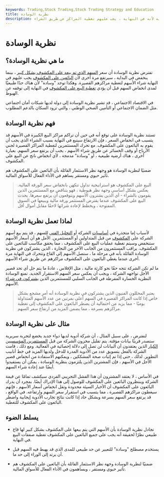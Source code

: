 ```yaml
---
keywords: Trading,Stock Trading,Stock Trading Strategy and Education
title: نظرية الوسادة
description: تقول نظرية الوسادة إن سعر السهم يجب أن يرتفع إذا اتخذ المستثمرون مراكز قصيرة فيه لأنه في النهاية ، يجب عليهم تغطية المراكز عن طريق الشراء.
---
```


# نظرية الوسادة
## ما هي نظرية الوسادة؟

تفترض نظرية الوسادة أن سعر [السهم الذي تم بيعه على المكشوف بشكل كبير](/stock) ، بينما ينخفض في البداية ، سيرتفع مرة أخرى لأن [البائعين على المكشوف](/shortsale) يجب عليهم في النهاية شراء الأسهم لتغطية مراكزهم القصيرة. وهكذا توجد "وسادة" لأن هناك حدًا طبيعيًا لمدى انخفاض السهم قبل أن يؤدي [تغطية البيع على المكشوف](/shortcovering) في النهاية إلى توقفه عن الهبوط.

في الاقتصاد الاجتماعي ، قد تشير نظرية الوسادة إلى دولة لديها شبكات أمان اجتماعي مثل الضمان الاجتماعي أو التأمين الصحي الوطني ، والتي تزود السكان بالدعم المطلوب.

## فهم نظرية الوسادة

تستند نظرية الوسادة على توقع أنه في حين أن تراكم مراكز البيع الكبيرة في الأسهم قد يتسبب في انخفاض السعر ، فإن الارتفاع سيتبع في النهاية بسبب الشراء الذي يجب أن يقوم به البائعون على المكشوف. مع تحرك المستثمرين لتغطية المراكز القصيرة لجني الأرباح أو وقف الخسائر عن طريق شراء الأسهم ، يجب أن يرتفع سعر السهم. بعبارة أخرى ، هناك أرضية طبيعية ، أو "وسادة" مدمجة ، لأي انخفاض ناتج عن البيع على المكشوف.

ضمنيًا لنظرية الوسادة هو وجهة نظر الاستثمار القائلة بأن البائعين على المكشوف هم تأثير حيوي ومستقر يساهم في الأداء الفعال للأسواق المالية.

> البيع على المكشوف هو استراتيجية تداول تتكهن بانخفاض سعر الورقة المالية. يعكس بشكل أساسي وجهة نظر هبوطية ، فهو يتناقض مع المستثمرين الذين يقومون بالشراء - أي الذين يشترون الأسهم ويتوقعون أن يرتفع سعرها. يحدث البيع على المكشوف عندما يقترض المستثمر ورقة مالية ويبيعها في السوق المفتوحة ، ويخطط لإعادة شرائها لاحقًا مقابل أموال أقل.

>

## لماذا تعمل نظرية الوسادة

لأسباب إما متجذرة في [أساسيات](/fundamentals) الشركة أو [التحليل الفني](/technicalanalysis) للسهم ، قد يتم بيع أسهم الشركة على [المكشوف](/shortselling) من قبل المتداولين أو المستثمرين. الأمل هو أن أسعار الأسهم ستنخفض وسيتم تغطية عمليات البيع على المكشوف ، مما يحقق مكاسب للبائعين على المكشوف. يراقب المستثمرون من الجانب الآخر من التجارة ، الذين يشتركون في نظرية الوسادة القائلة بأنه في مرحلة ما ، ستصل الأسهم إلى القاع وتتحرك في النهاية مرة أخرى عندما يغطي البائعون على المكشوف مراكزهم عن طريق شراء الأسهم.

ما لم تكن الشركة تتجه حقًا نحو كارثة مالية ، مثل الإفلاس ، عادةً ما يتم حل أي تحد قصير الأجل تواجهه الشركة ، ويجب أن يعكس سعر السهم الاستقرار الجديد. تمنع الوسادة النظرية الخسارة المفرطة في الجانب السلبي للمستثمرين الذين [يشتركون في شراء](/long) الأسهم.

> يعتبر المحللون الفنيون الذين يشتركون في نظرية الوسادة أنه أمر مشجع بشكل خاص إذا كانت المراكز القصيرة في السهم أعلى بمرتين من عدد الأسهم المتداولة يوميًا - مما يزيد من احتمالية أن يضطر البائعون على المكشوف إلى تغطية مراكزهم بسرعة ، مما يضمن المزيد من ارتفاع سعر السهم.

>

## مثال على نظرية الوسادة

لنفترض ، على سبيل المثال ، أن شركة أدوية لديها دواء جديد يخضع لتجربة سريرية ستصدر قريبًا بيانات مؤقتة. يتم تقليل مخزون الشركة من قبل [المستثمرين المؤسسيين الكبار](/institutionalinvestor) الذين يعتقدون أن البيانات لن تصل إلى دلالة إحصائية في الفعالية. ومع ذلك ، قامت الشركة بالفعل بتسويق عدد من الأدوية المدرة للدخل ولديها المزيد في خط أنابيب التطوير. لذلك ، حتى إذا تم إثبات صحة المشككين ، ويمكنهم الاستفادة من انخفاض قصير الأجل في الأسهم ، فإن المشترين الذين يلتزمون بنظرية الوسادة ، يمكن أن يستفيدوا أيضًا عند إعادة شراء السهم.

في الأساس ، لا يعتقد المشترون أن هذا الفشل التجريبي الفردي سيكشف تمامًا عن قيمة الشركة وينتظرون البائعين على المكشوف للوصول إلى هذا الإدراك أيضًا. بمجرد أن يدرك البائعون على المكشوف أن الأخبار السيئة محدودة وتقل انخفاض أسعار الأسهم ، فإنهم سيغطون مراكزهم القصيرة ، مما يتسبب في استقرار سعر السهم وارتفاعه. في الواقع ، قد يرتفع سعر السهم بسرعة وبشكل حاد إذا كانت نتائج تجارب الأدوية إيجابية واضطر البائعون على المكشوف للتغطية.

## يسلط الضوء

- تجادل نظرية الوسادة بأن الأسهم التي يتم بيعها على المكشوف بشكل كبير لها قاع طبيعي نظرًا لحقيقة أنه يجب على جميع البائعين على المكشوف تغطية صفقات البيع في النهاية.

- يستخدم مصطلح "وسادة" للتعبير عن حد طبيعي للمدى الذي قد يهبط فيه السهم قبل أن يرتد إلى الوراء إلى حد ما.

- ضمنيًا لنظرية الوسادة وجهة نظر الاستثمار القائلة بأن البائعين على المكشوف هم تأثير حيوي ومستقر ، ويساهمون في الأداء الفعال للأسواق المالية.

